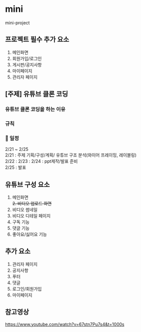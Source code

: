 # mini
mini-project   


## 프로젝트 필수 추가 요소

1. 메인화면  
2. 회원가입/로그인  
3. 게시판/공지사항  
4. 마이페이지  
5. 관리자 페이지  


## [주제] 유튜브 클론 코딩
 
### 유튜브 클론 코딩을 하는 이유

### 규칙  

### 📝 일정  
2/21 ~ 2/25  
2/21 : 주제 기획/구성/계획/
        유튜브 구조 분석(와이어 프레이밍, 레이블링)   
2/22 : 
2/23 : 
2/24 : ppt제작/발표 준비  
2/25 : 발표  

## 유튜브 구성 요소
1. 메인화면  
~~2. 비디오 업로드 화면~~
3. 비디오 썸네일
4. 비디오 디테일 페이지
5. 구독 기능
6. 댓글 기능
7. 좋아요/싫어요 기능

## 추가 요소
1. 관리자 페이지  
2. 공지사항  
3. 푸터  
4. 댓글  
5. 로그인/회원가입
6. 마이페이지

## 참고영상
https://www.youtube.com/watch?v=67stn7Pu7s4&t=1000s
